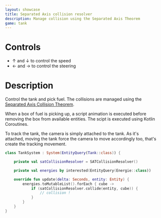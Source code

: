 ```yaml
---
layout: showcase
title: Separated Axis collision resolver
description: Manage collision using the Separated Axis Theorem
game: tank
---
```


# Controls

- ↑ and ↓ to control the speed
- ← and → to control the steering

# Description

Control the tank and pick fuel. The collisions are managed using the
[Separated Axis Collision Theorem](https://www.youtube.com/watch?v=Ap5eBYKlGDo).

When a box of fuel is picking up, a script animation is executed before removing
the box from available entities. The scipt is executed using Kotlin Coroutines.

To track the tank, the camera is simply attached to the tank. As it's attached, 
moving the tank force the camera to move accordingly too, that's create the
tracking movement.

```kotlin
class TankSystem : System(EntityQuery(Tank::class)) {

    private val satCollisionResolver = SATCollisionResolver()

    private val energies by interested(EntityQuery(Energie::class))

    override fun update(delta: Seconds, entity: Entity) {
        energies.toMutableList().forEach { cube ->
            if (satCollisionResolver.collide(entity, cube)) {
                // collision !
            }
        }
    }
}
```
